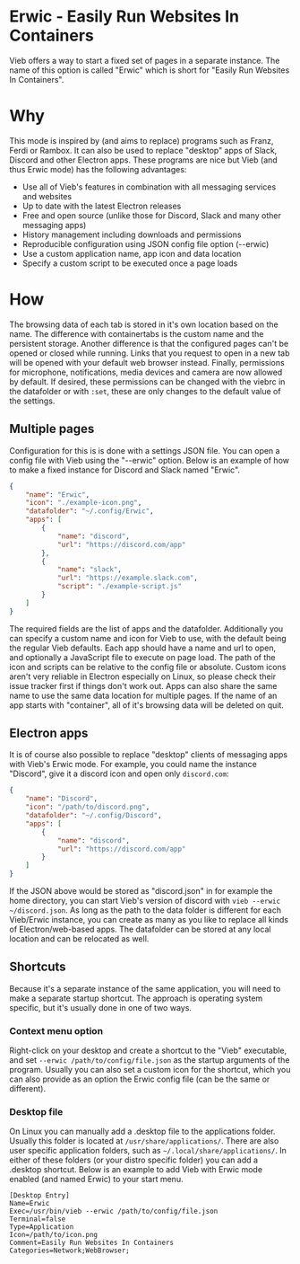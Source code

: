 Erwic - Easily Run Websites In Containers
=========================================

Vieb offers a way to start a fixed set of pages in a separate instance.
The name of this option is called "Erwic" which is short for "Easily Run Websites In Containers".

# Why

This mode is inspired by (and aims to replace) programs such as Franz, Ferdi or Rambox.
It can also be used to replace "desktop" apps of Slack, Discord and other Electron apps.
These programs are nice but Vieb (and thus Erwic mode) has the following advantages:

- Use all of Vieb's features in combination with all messaging services and websites
- Up to date with the latest Electron releases
- Free and open source (unlike those for Discord, Slack and many other messaging apps)
- History management including downloads and permissions
- Reproducible configuration using JSON config file option (--erwic)
- Use a custom application name, app icon and data location
- Specify a custom script to be executed once a page loads

# How

The browsing data of each tab is stored in it's own location based on the name.
The difference with containertabs is the custom name and the persistent storage.
Another difference is that the configured pages can't be opened or closed while running.
Links that you request to open in a new tab will be opened with your default web browser instead.
Finally, permissions for microphone, notifications, media devices and camera are now allowed by default.
If desired, these permissions can be changed with the viebrc in the datafolder or with `:set`,
these are only changes to the default value of the settings.

## Multiple pages

Configuration for this is is done with a settings JSON file.
You can open a config file with Vieb using the "--erwic" option.
Below is an example of how to make a fixed instance for Discord and Slack named "Erwic".

```json
{
    "name": "Erwic",
    "icon": "./example-icon.png",
    "datafolder": "~/.config/Erwic",
    "apps": [
        {
            "name": "discord",
            "url": "https://discord.com/app"
        },
        {
            "name": "slack",
            "url": "https://example.slack.com",
            "script": "./example-script.js"
        }
    ]
}
```

The required fields are the list of apps and the datafolder.
Additionally you can specify a custom name and icon for Vieb to use,
with the default being the regular Vieb defaults.
Each app should have a name and url to open, and optionally a JavaScript file to execute on page load.
The path of the icon and scripts can be relative to the config file or absolute.
Custom icons aren't very reliable in Electron especially on Linux,
so please check their issue tracker first if things don't work out.
Apps can also share the same name to use the same data location for multiple pages.
If the name of an app starts with "container", all of it's browsing data will be deleted on quit.

## Electron apps

It is of course also possible to replace "desktop" clients of messaging apps with Vieb's Erwic mode.
For example, you could name the instance "Discord", give it a discord icon and open only `discord.com`:

```json
{
    "name": "Discord",
    "icon": "/path/to/discord.png",
    "datafolder": "~/.config/Discord",
    "apps": [
        {
            "name": "discord",
            "url": "https://discord.com/app"
        }
    ]
}
```

If the JSON above would be stored as "discord.json" in for example the home directory,
you can start Vieb's version of discord with `vieb --erwic ~/discord.json`.
As long as the path to the data folder is different for each Vieb/Erwic instance,
you can create as many as you like to replace all kinds of Electron/web-based apps.
The datafolder can be stored at any local location and can be relocated as well.

## Shortcuts

Because it's a separate instance of the same application,
you will need to make a separate startup shortcut.
The approach is operating system specific, but it's usually done in one of two ways.

### Context menu option

Right-click on your desktop and create a shortcut to the "Vieb" executable,
and set `--erwic /path/to/config/file.json` as the startup arguments of the program.
Usually you can also set a custom icon for the shortcut,
which you can also provide as an option the Erwic config file (can be the same or different).

### Desktop file

On Linux you can manually add a .desktop file to the applications folder.
Usually this folder is located at `/usr/share/applications/`.
There are also user specific application folders, such as `~/.local/share/applications/`.
In either of these folders (or your distro specific folder) you can add a .desktop shortcut.
Below is an example to add Vieb with Erwic mode enabled (and named Erwic) to your start menu.

```desktop
[Desktop Entry]
Name=Erwic
Exec=/usr/bin/vieb --erwic /path/to/config/file.json
Terminal=false
Type=Application
Icon=/path/to/icon.png
Comment=Easily Run Websites In Containers
Categories=Network;WebBrowser;
```
